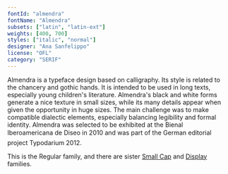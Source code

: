 ```yaml
---
fontId: "almendra"
fontName: "Almendra"
subsets: ["latin", "latin-ext"]
weights: [400, 700]
styles: ["italic", "normal"]
designer: "Ana Sanfelippo"
license: "OFL"
category: "SERIF"
---
```


<p>Almendra is a typeface design based on calligraphy. Its style is related to
the chancery and gothic hands. It is intended to be used in long texts,
especially young children's literature. Almendra's black and white forms
generate a nice texture in small sizes, while its many details appear when
given the opportunity in huge sizes. The main challenge was to make compatible
dialectic elements, especially balancing legibility and formal identity.
Almendra was selected to be exhibited at the Bienal Iberoamericana de Diseo
in 2010 and was part of the German editorial project Typodarium 2012.</p>

<p>This is the Regular family, and there are sister
<a href="http://www.google.com/fonts/specimen/Almendra+SC">Small Cap</a> and 
<a href="http://www.google.com/fonts/specimen/Almendra+Display">Display</a>
families.</p>